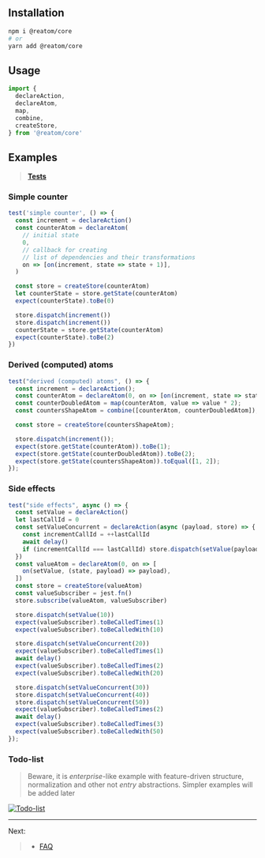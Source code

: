 ## Installation

```sh
npm i @reatom/core
# or
yarn add @reatom/core
```

## Usage

```javascript
import {
  declareAction,
  declareAtom,
  map,
  combine,
  createStore,
} from '@reatom/core'
```

## Examples

> **[Tests](src/__tests__/examples/counter.ts)**

### Simple counter

```js
test('simple counter', () => {
  const increment = declareAction()
  const counterAtom = declareAtom(
    // initial state
    0,
    // callback for creating
    // list of dependencies and their transformations
    on => [on(increment, state => state + 1)],
  )

  const store = createStore(counterAtom)
  let counterState = store.getState(counterAtom)
  expect(counterState).toBe(0)

  store.dispatch(increment())
  store.dispatch(increment())
  counterState = store.getState(counterAtom)
  expect(counterState).toBe(2)
})
```

### Derived (computed) atoms

```js
test("derived (computed) atoms", () => {
  const increment = declareAction();
  const counterAtom = declareAtom(0, on => [on(increment, state => state + 1)]);
  const counterDoubledAtom = map(counterAtom, value => value * 2);
  const countersShapeAtom = combine([counterAtom, counterDoubledAtom]);

  const store = createStore(countersShapeAtom);

  store.dispatch(increment());
  expect(store.getState(counterAtom)).toBe(1);
  expect(store.getState(counterDoubledAtom)).toBe(2);
  expect(store.getState(countersShapeAtom)).toEqual([1, 2]);
});

```

### Side effects

```js
test("side effects", async () => {
  const setValue = declareAction()
  let lastCallId = 0
  const setValueConcurrent = declareAction(async (payload, store) => {
    const incrementCallId = ++lastCallId
    await delay()
    if (incrementCallId === lastCallId) store.dispatch(setValue(payload))
  })
  const valueAtom = declareAtom(0, on => [
    on(setValue, (state, payload) => payload),
  ])
  const store = createStore(valueAtom)
  const valueSubscriber = jest.fn()
  store.subscribe(valueAtom, valueSubscriber)

  store.dispatch(setValue(10))
  expect(valueSubscriber).toBeCalledTimes(1)
  expect(valueSubscriber).toBeCalledWith(10)

  store.dispatch(setValueConcurrent(20))
  expect(valueSubscriber).toBeCalledTimes(1)
  await delay()
  expect(valueSubscriber).toBeCalledTimes(2)
  expect(valueSubscriber).toBeCalledWith(20)

  store.dispatch(setValueConcurrent(30))
  store.dispatch(setValueConcurrent(40))
  store.dispatch(setValueConcurrent(50))
  expect(valueSubscriber).toBeCalledTimes(2)
  await delay()
  expect(valueSubscriber).toBeCalledTimes(3)
  expect(valueSubscriber).toBeCalledWith(50)
});

```

### Todo-list

> Beware, it is _enterprise_-like example with feature-driven structure, normalization and other not _entry_ abstractions. Simpler examples will be added later

[![Todo-list](https://codesandbox.io/static/img/play-codesandbox.svg)](https://codesandbox.io/s/reatom-todo-app-fikvf)

---

Next:

> - <a href="https://artalar.github.io/reatom/#/faq">FAQ</a>
